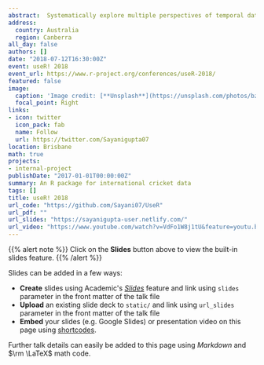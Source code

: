 ```yaml
---
abstract:  Systematically explore multiple perspectives of temporal data across deconstructed time to explore behaviors or summarize the behavior through visualizing probability distributions  to find regular patterns and anomalies 
address:
  country: Australia
  region: Canberra
all_day: false
authors: []
date: "2018-07-12T16:30:00Z"
event: useR! 2018
event_url: https://www.r-project.org/conferences/useR-2018/
featured: false
image:
  caption: 'Image credit: [**Unsplash**](https://unsplash.com/photos/bzdhc5b3Bxs)'
  focal_point: Right
links:
- icon: twitter
  icon_pack: fab
  name: Follow
  url: https://twitter.com/Sayanigupta07
location: Brisbane
math: true
projects:
- internal-project
publishDate: "2017-01-01T00:00:00Z"
summary: An R package for international cricket data
tags: []
title: useR! 2018
url_code: "https://github.com/Sayani07/UseR"
url_pdf: ""
url_slides: "https://sayanigupta-user.netlify.com/"
url_video: "https://www.youtube.com/watch?v=VdFo1W8j1tU&feature=youtu.be"
---
```


{{% alert note %}}
Click on the **Slides** button above to view the built-in slides feature.
{{% /alert %}}

Slides can be added in a few ways:

- **Create** slides using Academic's [*Slides*](https://sourcethemes.com/academic/docs/managing-content/#create-slides) feature and link using `slides` parameter in the front matter of the talk file
- **Upload** an existing slide deck to `static/` and link using `url_slides` parameter in the front matter of the talk file
- **Embed** your slides (e.g. Google Slides) or presentation video on this page using [shortcodes](https://sourcethemes.com/academic/docs/writing-markdown-latex/).

Further talk details can easily be added to this page using *Markdown* and $\rm \LaTeX$ math code.
